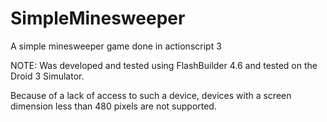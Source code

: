 SimpleMinesweeper
=================

A simple minesweeper game done in actionscript 3


NOTE: Was developed and tested using FlashBuilder 4.6 and tested on the Droid 3 Simulator.

Because of a lack of access to such a device, devices with a screen dimension less than 480 pixels are not supported.